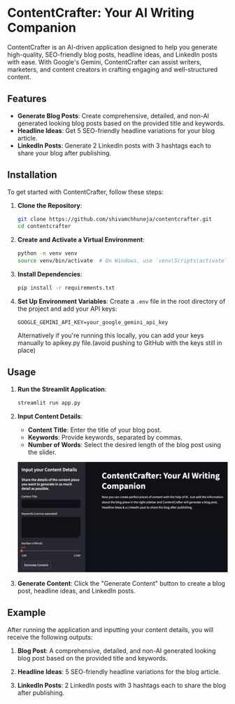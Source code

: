 # ContentCrafter: Your AI Writing Companion

ContentCrafter is an AI-driven application designed to help you generate high-quality, SEO-friendly blog posts, headline ideas, and LinkedIn posts with ease. With Google's Gemini, ContentCrafter can assist writers, marketers, and content creators in crafting engaging and well-structured content.

## Features

- **Generate Blog Posts**: Create comprehensive, detailed, and non-AI generated looking blog posts based on the provided title and keywords.
- **Headline Ideas**: Get 5 SEO-friendly headline variations for your blog article.
- **LinkedIn Posts**: Generate 2 LinkedIn posts with 3 hashtags each to share your blog after publishing.

## Installation

To get started with ContentCrafter, follow these steps:

1. **Clone the Repository**:
    ```bash
    git clone https://github.com/shivamchhuneja/contentcrafter.git
    cd contentcrafter
    ```

2. **Create and Activate a Virtual Environment**:
    ```bash
    python -m venv venv
    source venv/bin/activate  # On Windows, use `venv\Scripts\activate`
    ```

3. **Install Dependencies**:
    ```bash
    pip install -r requirements.txt
    ```

4. **Set Up Environment Variables**:
    Create a `.env` file in the root directory of the project and add your API keys:
    ```plaintext
    GOOGLE_GEMINI_API_KEY=your_google_gemini_api_key
    ```
    Alternatively if you're running this locally, you can add your keys manually to apikey.py file.(avoid pushing to GitHub with the keys still in place)

## Usage

1. **Run the Streamlit Application**:
    ```bash
    streamlit run app.py
    ```

2. **Input Content Details**:
    - **Content Title**: Enter the title of your blog post.
    - **Keywords**: Provide keywords, separated by commas.
    - **Number of Words**: Select the desired length of the blog post using the slider.
  
   ![Screen](images/screen_1.png)

3. **Generate Content**:
    Click the "Generate Content" button to create a blog post, headline ideas, and LinkedIn posts.

## Example

After running the application and inputting your content details, you will receive the following outputs:

1. **Blog Post**:
    A comprehensive, detailed, and non-AI generated looking blog post based on the provided title and keywords.

2. **Headline Ideas**:
    5 SEO-friendly headline variations for the blog article.

3. **LinkedIn Posts**:
    2 LinkedIn posts with 3 hashtags each to share the blog after publishing.
